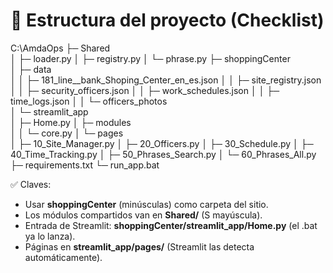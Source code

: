 ﻿# 📂 Estructura del proyecto (Checklist)

C:\\AmdaOps
├─ Shared  
│  ├─ loader.py
│  ├─ registry.py
│  └─ phrase.py
├─ shoppingCenter  
│  ├─ data  
│  │  ├─ 181\_line\_\_bank\_Shoping\_Center\_en\_es.json
│  │  ├─ site\_registry.json
│  │  ├─ security\_officers.json
│  │  ├─ work\_schedules.json
│  │  ├─ time\_logs.json
│  │  └─ officers\_photos  
│  └─ streamlit\_app  
│     ├─ Home.py
│     ├─ modules  
│     │  └─ core.py
│     └─ pages  
│        ├─ 10\_Site\_Manager.py
│        ├─ 20\_Officers.py
│        ├─ 30\_Schedule.py
│        ├─ 40\_Time\_Tracking.py
│        ├─ 50\_Phrases\_Search.py
│        └─ 60\_Phrases\_All.py
├─ requirements.txt
└─ run\_app.bat

✅ Claves:

* Usar **shoppingCenter** (minúsculas) como carpeta del sitio.
* Los módulos compartidos van en **Shared/** (S mayúscula).
* Entrada de Streamlit: **shoppingCenter/streamlit\_app/Home.py** (el .bat ya lo lanza).
* Páginas en **streamlit\_app/pages/** (Streamlit las detecta automáticamente).

